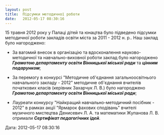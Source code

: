 ```yaml
---
layout: post
title:  Підсумки методичної роботи
date:   2012-05-17 08:30:16
---
```

15 травня 2012 року у Палаці дітей та юнацтва було підведено підсумки  методичної роботи закладів освіти міста за 2011 - 2012 н. р.. Наш заклад було нагороджено:

*   За вагомий внесок в організацію та вдосконалення науково-методичної та навчально-виховної роботи заклад було нагороджено _**Грамотою департаменту освіти Вінницької міської ради**_ та _**цінним подарунком**_;

*   За перемогу в конкурсі "Методичне об'єднання загальноосвітнього навчального закладу - 2012" методичне об'єднання вчителів початкових класів (керівник Захарчук Л. В.) було нагороджено _**Грамотою департаменту освіти Вінницької міської ради**_;

*   Лауреати конкурсу "Найкращий навчально-методичний посібник - 2012" в рамках акції "Ярмарок фахових сподівань" вчителі музичного мистецтва Денисевич Л. А. та математики Жупанова Л. В. отримали _**Сертифікат педагогічних ідей**_.  
    

  
Дата: 2012-05-17 08:30:16